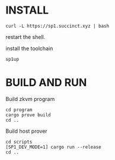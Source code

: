 
# INSTALL

```console
curl -L https://sp1.succinct.xyz | bash
```
restart the shell.

install the toolchain
```console
sp1up
```

# BUILD AND RUN

Build zkvm program
```console
cd program
cargo prove build
cd ..
```

Build host prover
```console
cd scripts
[SP1_DEV_MODE=1] cargo run --release
cd ..
```
